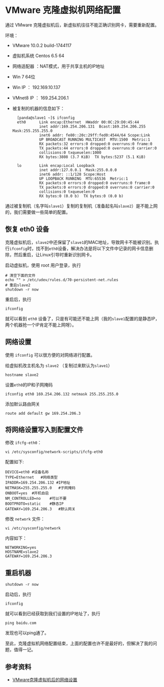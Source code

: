 # VMware 克隆虚拟机网络配置

通过 VMware 克隆虚拟机后，新虚拟机往往不能正确识别网卡，需要重新配置。

环境：

- VMware 10.0.2 build-1744117
- 虚拟机系统 Centos 6.5 64
- 网络适配器 ：NAT模式，用于共享主机的IP地址
- Win 7 64位 
- Win IP ： 192.169.10.137
- VMnet8 IP ： 169.254.206.1
- 被复制的机器的信息如下：

		[panda@slave1 ~]$ ifconfig
		eth0      Link encap:Ethernet  HWaddr 00:0C:29:D0:45:44  
		          inet addr:169.254.206.131  Bcast:169.254.206.255  Mask:255.255.255.0
		          inet6 addr: fe80::20c:29ff:fed0:4544/64 Scope:Link
		          UP BROADCAST RUNNING MULTICAST  MTU:1500  Metric:1
		          RX packets:32 errors:0 dropped:0 overruns:0 frame:0
		          TX packets:44 errors:0 dropped:0 overruns:0 carrier:0
		          collisions:0 txqueuelen:1000 
		          RX bytes:3808 (3.7 KiB)  TX bytes:5237 (5.1 KiB)
		
		lo        Link encap:Local Loopback  
		          inet addr:127.0.0.1  Mask:255.0.0.0
		          inet6 addr: ::1/128 Scope:Host
		          UP LOOPBACK RUNNING  MTU:65536  Metric:1
		          RX packets:0 errors:0 dropped:0 overruns:0 frame:0
		          TX packets:0 errors:0 dropped:0 overruns:0 carrier:0
		          collisions:0 txqueuelen:0 
		          RX bytes:0 (0.0 b)  TX bytes:0 (0.0 b)

通过被复制机（名字叫`slave1`）复制的复制机（准备起名叫`slave2`）是不能上网的，我们需要做一些简单的配置。

## 恢复 eth0 设备

克隆虚拟机后，`slave2`中还保留了`slave1`的MAC地址，导致网卡不能被识别。执行`ifconfig`时，找不到`eth0`设备，解决办法是将以下文件中记录的网卡信息删除，然后重启，让Linux引导时重新识别网卡。

启动虚拟机，使用 root 用户登录，执行

	# 清空下面的文件
	echo "" > /etc/udev/rules.d/70-persistent-net.rules
	# 重启slave2
	shutdown -r now

重启后，执行

	ifconfig

就可以看到 `eth0` 设备了，只是有可能还不能上网（我的`slave1`配置的是静态IP，两个机器抢一个IP肯定不能上网呀）。

## 网络设置

使用 `ifconfig` 可以很方便的对网络进行配置。

给虚拟机改主机名为 `slave2` （复制过来默认为`slave1`）

	hostname slave2

设置`eth0`的IP和子网掩码

	ifconfig eth0 169.254.206.132 netmask 255.255.255.0

添加默认路由网关

	route add default gw 169.254.206.3

## 将网络设置写入到配置文件

修改 `ifcfg-eth0`：

	vi /etc/sysconfig/network-scripts/ifcfg-eth0

配置如下:

	DEVICE=eth0	#设备名称
	TYPE=Ethernet	#网络类型
	IPADDR=169.254.206.132 #IP地址
	NETMASK=255.255.255.0	#子网掩码
	ONBOOT=yes	#开机自启
	NM_CONTROLLED=no	#可以不要
	BOOTPROTO=static	#静态IP
	GATEWAY=169.254.206.3	#默认网关

修改 `network` 文件：

	vi /etc/sysconfig/network

内容如下：

	NETWORKING=yes
	HOSTNAME=slave2
	GATEWAY=169.254.206.3

## 重启机器

	shutdown -r now

启动后，执行

	ifconfig

就可以看到已经获取到我们设置的IP地址了，执行

	ping baidu.com

发现也可以ping通了。

至此，克隆虚拟机网络配置结束，上面的配置也许不是最好的，但解决了我的问题，值得一记。

## 参考资料

- [VMware克隆虚拟机后的网络设置 ](http://blog.chinaunix.net/uid-20726500-id-4296096.html)




